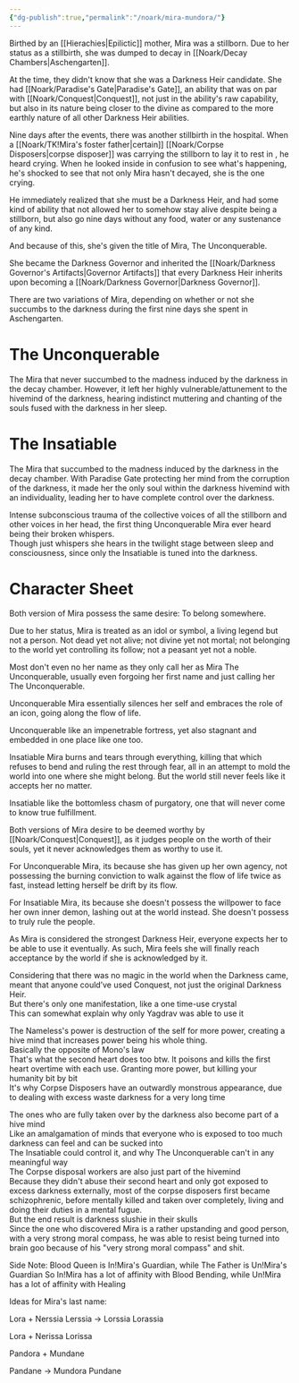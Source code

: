 ```yaml
---
{"dg-publish":true,"permalink":"/noark/mira-mundora/"}
---
```


Birthed by an [[Hierachies\|Epilictic]] mother, Mira was a stillborn. Due to her status as a stillbirth, she was dumped to decay in [[Noark/Decay Chambers\|Aschengarten]].

At the time, they didn't know that she was a Darkness Heir candidate. She had [[Noark/Paradise's Gate\|Paradise's Gate]], an ability that was on par with [[Noark/Conquest\|Conquest]], not just in the ability's raw capability, but also in its nature being closer to the divine as compared to the more earthly nature of all other Darkness Heir abilities.

Nine days after the events, there was another stillbirth in the hospital. When a [[Noark/TK!Mira's foster father\|certain]] [[Noark/Corpse Disposers\|corpse disposer]] was carrying the stillborn to lay it to rest in , he heard crying. When he looked inside in confusion to see what's happening, he's shocked to see that not only Mira hasn't decayed, she is the one crying.

He immediately realized that she must be a Darkness Heir, and had some kind of ability that not allowed her to somehow stay alive despite being a stillborn, but also go nine days without any food, water or any sustenance of any kind. 

And because of this, she's given the title of Mira, The Unconquerable. 

She became the Darkness Governor and inherited the [[Noark/Darkness Governor's Artifacts\|Governor Artifacts]] that every Darkness Heir inherits upon becoming a [[Noark/Darkness Governor\|Darkness Governor]].

There are two variations of Mira, depending on whether or not she succumbs to the darkness during the first nine days she spent in Aschengarten.

# The Unconquerable

The Mira that never succumbed to the madness induced by the darkness in the decay chamber. However, it left her highly vulnerable/attunement to the hivemind of the darkness, hearing indistinct muttering and chanting of the souls fused with the darkness in her sleep.

# The Insatiable 

The Mira that succumbed to the madness induced by the darkness in the decay chamber. With Paradise Gate protecting her mind from the corruption of the darkness, it made her the only soul within the darkness hivemind with an individuality, leading her to have complete control over the darkness. 


Intense subconscious trauma of the collective voices of all the stillborn and other voices in her head, the first thing Unconquerable Mira ever heard being their broken whispers.  
Though just whispers she hears in the twilight stage between sleep and consciousness, since only the Insatiable is tuned into the darkness.

# Character Sheet

Both version of Mira possess the same desire: To belong somewhere.

Due to her status, Mira is treated as an idol or symbol, a living legend but not a person. Not dead yet not alive; not divine yet not mortal; not belonging to the world yet controlling its follow; not a peasant yet not a noble. 

Most don't even no her name as they only call her as Mira The Unconquerable, usually even forgoing her first name and just calling her The Unconquerable.

Unconquerable Mira essentially silences her self and embraces the role of an icon, going along the flow of life.

Unconquerable like an impenetrable fortress, yet also stagnant and embedded in one place like one too.

Insatiable Mira burns and tears through everything, killing that which refuses to bend and ruling the rest through fear, all in an attempt to mold the world into one where she might belong. But the world still never feels like it accepts her no matter.

Insatiable like the bottomless chasm of purgatory, one that will never come to know true fulfillment.

Both versions of Mira desire to be deemed worthy by [[Noark/Conquest\|Conquest]], as it judges people on the worth of their souls, yet it never acknowledges them as worthy to use it.

For Unconquerable Mira, its because she has given up her own agency, not possessing the burning conviction to walk against the flow of life twice as fast, instead letting herself be drift by its flow.

For Insatiable Mira, its because she doesn't possess the willpower to face her own inner demon, lashing out at the world instead. She doesn't possess to truly rule the people.

As Mira is considered the strongest Darkness Heir, everyone expects her to be able to use it eventually. As such, Mira feels she will finally reach acceptance by the world if she is acknowledged by it.

Considering that there was no magic in the world when the Darkness came, meant that anyone could’ve used Conquest, not just the original Darkness Heir.  
But there's only one manifestation, like a one time-use crystal  
This can somewhat explain why only Yagdrav was able to use it

The Nameless's power is destruction of the self for more power, creating a hive mind that increases power being his whole thing.  
Basically the opposite of Mono's law  
That's what the second heart does too btw. It poisons and kills the first heart overtime with each use. Granting more power, but killing your humanity bit by bit  
It's why Corpse Disposers have an outwardly monstrous appearance, due to dealing with excess waste darkness for a very long time

The ones who are fully taken over by the darkness also become part of a hive mind  
Like an amalgamation of minds that everyone who is exposed to too much darkness can feel and can be sucked into  
The Insatiable could control it, and why The Unconquerable can't in any meaningful way  
The Corpse disposal workers are also just part of the hivemind  
Because they didn't abuse their second heart and only got exposed to excess darkness externally, most of the corpse disposers first became schizophrenic, before mentally killed and taken over completely, living and doing their duties in a mental fugue.  
But the end result is darkness slushie in their skulls  
Since the one who discovered Mira is a rather upstanding and good person, with a very strong moral compass, he was able to resist being turned into brain goo because of his "very strong moral compass" and shit.



Side Note: Blood Queen is In!Mira's Guardian, while The Father is Un!Mira's Guardian
So In!Mira has a lot of affinity with Blood Bending, while Un!Mira has a lot of affinity with Healing

Ideas for Mira's last name:

Lora + Nerssia
Lerssia
-> Lorssia
Lorassia

Lora + Nerissa
Lorissa

Pandora + Mundane

Pandane
-> Mundora
Pundane